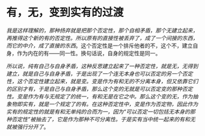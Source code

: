 # 有，无，变到实有的过渡

_我是这样理解的，那种扬弃就是把那个否定性，那个自相矛盾，那个无建立起来，再推得这个新的有的否定性。所以原有的直接性被丢弃了，成了一个间接的东西，而它的中介，成了直接的东西_。这个否定性是一个排斥他者的不，这个不，建立自身，作为内在的有——同一性。换句话说，自身的规定性是同一。

_所以说，纯有自己与自身矛盾，这种反思建立起来了一种否定性，就是无，无得到建立，就是自己与自身矛盾，于是出现了一个连无本身也可以否定的另一个否定性，这个否定性建立起来，就是变。变是作为有和无的不分离本身，但又依靠它们的区别才有，于是自己与自身矛盾，那么这个变的无就是可以否定变的那种否定性。变是作为有与无规定了的统一，有和无是在它之中。那么这个变的无，作为抽象物即实有，就是一个规定了的有。在这种否定性中，变是作为否定物，因此作为实有的规定性的就是有和无单纯的合而为一，因为“可以否定一切包括无本身的那种否定性”被抽去了，它是作为那种不可分离性。于是实有当中统一起来的有和无就被强行分开了_。